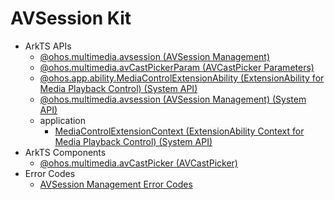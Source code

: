 # AVSession Kit

- ArkTS APIs<!--avsession-arkts-->
  - [@ohos.multimedia.avsession (AVSession Management)](js-apis-avsession.md)
  - [@ohos.multimedia.avCastPickerParam (AVCastPicker Parameters)](js-apis-avCastPickerParam.md)
  <!--Del-->
  - [@ohos.app.ability.MediaControlExtensionAbility (ExtensionAbility for Media Playback Control) (System API)](js-apis-app-ability-MediaControlExtensionAbility-sys.md)
  - [@ohos.multimedia.avsession (AVSession Management) (System API)](js-apis-avsession-sys.md)
  - application
    - [MediaControlExtensionContext (ExtensionAbility Context for Media Playback Control) (System API)](js-apis-inner-application-MediaControlExtensionContext-sys.md)
  <!--DelEnd-->
- ArkTS Components<!--avsession-comp-->
  - [@ohos.multimedia.avCastPicker (AVCastPicker)](ohos-multimedia-avcastpicker.md)
- Error Codes<!--avsession-arkts-errcode-->
  - [AVSession Management Error Codes](errorcode-avsession.md)
